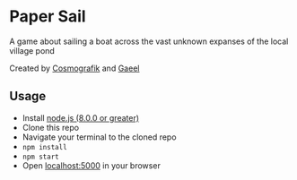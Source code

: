 # Paper Sail

A game about sailing a boat across the vast unknown expanses of the local village pond

Created by [Cosmografik](http://cosmografik.fr/) and [Gaeel](http://spaceshipsin.space/)

## Usage

* Install [node.js (8.0.0 or greater)](https://nodejs.org/en/)
* Clone this repo
* Navigate your terminal to the cloned repo
* `npm install`
* `npm start`
* Open [localhost:5000](http://localhost:3000) in your browser
